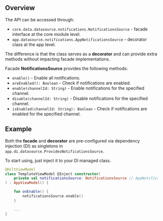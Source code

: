 ## Overview

The API can be accessed through:
- `core.data.datasource.notifications.NotificationsSource` - facade interface at the core module level.
- `app.datasource.notifications.AppNotificationsSource` - decorator class at the app level.

The difference is that the class serves as a **decorator** and can provide extra methods without impacting facade implementations.

Facade **NotificationsSource** provides the following methods:

- `enable()` - Enable all notifications.
- `areEnabled(): Boolean` - Check if notifications are enabled.
- `enable(channelId: String)` - Enable notifications for the specified channel.
- `disable(channelId: String)` - Disable notifications for the specified channel.
- `isEnabled(channelId: String): Boolean` - Check if notifications are enabled for the specified channel.

## Example

Both the **facade** and **decorator** are pre-configured via dependency injection (DI) as singletons in `app.di.datasource.ProvidesNotificationsSource`.

To start using, just inject it to your DI managed class.

```kotlin
@HiltViewModel
class TemplateViewModel @Inject constructor(
    private val notificationsSource: NotificationsSource // AppNotificationsSource
) : AppViewModel() {

    fun onEnable() {
        notificationsSource.enable()
    }

    ...
}
```